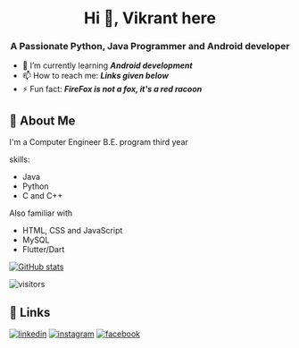 

<h1 align="center">Hi 👋, Vikrant here</h1>
<h3 align="center">A Passionate Python, Java Programmer and Android developer</h3>

- 🌱 I’m currently learning ***Android development***
- 📫 How to reach me: ***Links given below***
- ⚡ Fun fact: ***FireFox  is not a fox, it's a red racoon***



## 🚀 About Me
I'm a Computer Engineer B.E. program third year 

skills:  
- Java    
- Python  
- C and C++

Also familiar with  
- HTML, CSS and JavaScript
- MySQL
- Flutter/Dart


[![GitHub stats](https://github-readme-stats.vercel.app/api?username=VIKRANT17565&theme=merko&show_icons=true)](https://github.com/VIKRANT17565)

![visitors](https://visitor-badge.glitch.me/badge?page_id=VIKRANT17565&left_color=black&right_color=GREEN)




## 🔗 Links
[![linkedin](https://img.shields.io/badge/linkedin-0A66C2?style=for-the-badge&logo=linkedin&logoColor=white)](https://www.linkedin.com/in/vikrant-singh-536800204/)
[![instagram](https://img.shields.io/badge/Instagram-8a3ab9?style=for-the-badge&logo=instagram&logoColor=white)](https://www.instagram.com/____vikrant_singh____/)
[![facebook](https://img.shields.io/badge/FaceBook-4267B2?style=for-the-badge&logo=facebook&logoColor=white)](https://www.facebook.com/loser17565/)
